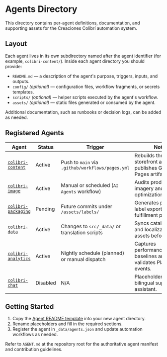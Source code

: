 # Agents Directory

This directory contains per-agent definitions, documentation, and supporting assets for the Creaciones Colibrí automation system.

## Layout

Each agent lives in its own subdirectory named after the agent identifier (for example, `colibri-content/`). Inside each agent directory you should provide:

- `README.md` — a description of the agent's purpose, triggers, inputs, and outputs.
- `config/` *(optional)* — configuration files, workflow fragments, or secrets templates.
- `scripts/` *(optional)* — helper scripts executed by the agent's workflow.
- `assets/` *(optional)* — static files generated or consumed by the agent.

Additional documentation, such as runbooks or decision logs, can be added as needed.

## Registered Agents
| Agent | Status | Trigger | Notes |
|-------|--------|---------|-------|
| [`colibri-content`](./colibri-content/README.md) | Active | Push to `main` via `.github/workflows/pages.yml` | Rebuilds the Eleventy storefront and publishes GitHub Pages artifacts. |
| [`colibri-image`](./colibri-image/README.md) | Active | Manual or scheduled (`AI Agents` workflow) | Audits product imagery and prepares optimization reports. |
| [`colibri-packaging`](./colibri-packaging/README.md) | Pending | Future commits under `/assets/labels/` | Generates packaging label exports for fulfillment partners. |
| [`colibri-data`](./colibri-data/README.md) | Active | Changes to `src/_data/` or translation scripts | Syncs catalog data and localization assets before builds. |
| [`colibri-analytics`](./colibri-analytics/README.md) | Active | Nightly schedule (planned) or manual dispatch | Captures performance/analytics baselines and validates Plausible events. |
| [`colibri-chat`](./colibri-chat/README.md) | Disabled | N/A | Placeholder for future bilingual support assistant. |

## Getting Started

1. Copy the [Agent README template](./README.template.md) into your new agent directory.
2. Rename placeholders and fill in the required sections.
3. Register the agent in `_data/agents.json` and update automation workflows as needed.

Refer to `AGENT.md` at the repository root for the authoritative agent manifest and contribution guidelines.
